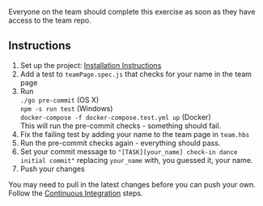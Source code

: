 Everyone on the team should complete this exercise as soon as they have access to the team repo.

## Instructions

1. Set up the project: [Installation Instructions](https://github.com/twlevelup/watch_edition/wiki/Installation)
2. Add a test to ```teamPage.spec.js``` that checks for your name in the team page
3. Run  
```./go pre-commit``` (OS X)  
```npm -s run test``` (Windows)   
```docker-compose -f docker-compose.test.yml up``` (Docker)  
This will run the pre-commit checks - something should fail.
4. Fix the failing test by adding your name to the team page in ```team.hbs```
5. Run the pre-commit checks again - everything should pass.
6. Set your commit message to ```"[TASK][your_name] check-in dance initial commit"``` replacing ```your_name``` with, you guessed it, your name.
7. Push your changes

You may need to pull in the latest changes before you can push your own. Follow the [Continuous Integration](https://github.com/twlevelup/watch_edition#continuous-integration) steps.
